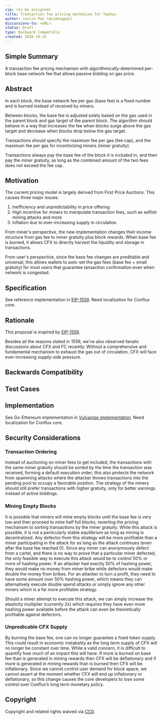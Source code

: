 ```yaml
---
cip: <to be assigned>
title: Transaction fee pricing mechanism for Tephys
author: Justin Pan (@zimengpan)
discussions-to: <URL>
status: Draft
type: Backward Compatible
created: 2020-10-15
---
```

  
## Simple Summary
A transaction fee pricing mechanism with algorithmically-determined per-block base network fee that allows passive bidding on gas price.

## Abstract
In each block, the base network fee per gas (base fee) is a fixed number and is burned instead of received by miners.

Between blocks, the base fee is adjusted solely based on the gas used in the parent block and gas target of the parent block. The algorithm should behave in a way that increases the fee when blocks surge above the gas target and decrease when blocks drop below the gas target.

Transactions should specify the maximum fee per gas (fee cap), and the maximum fee per gas for incentivizing miners (miner gratuity).

Transactions always pay the base fee of the block it is included in, and then pay the miner gratuity, as long as the combined amount of the two fees does not exceed the fee cap.

## Motivation
The current pricing model is largely derived from First Price Auctions. This causes three major issues:
1. Inefficiency and unpredictability in price offering
2. High incentive for miners to manipulate transaction fees, such as selfish mining attacks and more
3. Inflation due to ever-increasing supply in circulation

From miner's perspective, the new implementation changes their income structure from gas fee to miner gratuity plus block rewards. When base fee is burned, it allows CFX to directly harvest the liquidity and storage in transactions.

From user's perspective, since the base fee changes are preditable and universal, this allows wallets to auto-set the gas fees (base fee + small gratuity) for most users that guarantee tansaction confirmation even when network is congested.

## Specification
<!--The technical specification should describe the syntax and semantics of any new feature. The specification should be detailed enough to allow competing, interoperable implementations for any of the current Conflux platform ([conflux-rust](https://github.com/Conflux-Chain/conflux-rust)).-->
See reference implementation in [EIP-1559](https://eips.ethereum.org/EIPS/eip-1559). Need localization for Conflux core.

## Rationale
<!--The rationale fleshes out the specification by describing what motivated the design and why particular design decisions were made. It should describe alternate designs that were considered and related work, e.g. how the feature is supported in other languages. The rationale may also provide evidence of consensus within the community, and should discuss important objections or concerns raised during discussion.-->
This proposal is inspired by [EIP-1559](https://eips.ethereum.org/EIPS/eip-1559).

Besides all the reasons stated in 1559, we've also observed fanatic discussions about CFX and FC recently. Without a comprehensive and fundamental mechanism to exhaust the gas out of circulation, CFX will face ever-increasing supply-side pressure.

## Backwards Compatibility
<!--All CIPs that introduce backwards incompatibilities must include a section describing these incompatibilities and their severity. The CIP must explain how the author proposes to deal with these incompatibilities. CIP submissions without a sufficient backwards compatibility treatise may be rejected outright.-->

## Test Cases
<!--Test cases for an implementation are mandatory for CIPs that are affecting consensus changes. Other CIPs can choose to include links to test cases if applicable.-->

## Implementation
<!--The implementations must be completed before any CIP is given status "Final", but it need not be completed before the CIP is accepted. While there is merit to the approach of reaching consensus on the specification and rationale before writing code, the principle of "rough consensus and running code" is still useful when it comes to resolving many discussions of API details.-->
See Go-Ethereum implementation in [Vulcanize implementation](https://github.com/vulcanize/go-ethereum-EIP1559). Need localization for Conflux core.

## Security Considerations
<!--All CIPs must contain a section that discusses the security implications/considerations relevant to the proposed change. Include information that might be important for security discussions, surfaces risks and can be used throughout the life cycle of the proposal. E.g. include security-relevant design decisions, concerns, important discussions, implementation-specific guidance and pitfalls, an outline of threats and risks and how they are being addressed. CIP submissions missing the "Security Considerations" section will be rejected. a CIP cannot proceed to status "Final" without a Security Considerations discussion deemed sufficient by the reviewers.-->
### Transaction Ordering
Instead of auctioning on miner fees to get included, the transactions with the same miner gratuity should be sorted by the time the transaction was received, forming a default execution order; this also protects the network from spamming attacks where the attacker throws transactions into the pending pool to occupy a favorable position. The strategy of the miners should still prefer transactions with higher gratuity, only for better earnings instead of active biddings.

### Mining Empty Blocks
It is possible that miners will mine empty blocks until the base fee is very low and then proceed to mine half full blocks, reverting the pricing mechansim to sorting transactions by the miner gratuity. While this attack is possible, it is not a particularly stable equilibrium as long as mining is decentralized. Any defector from this strategy will be more profitable than a miner participating in the attack for as long as the attack continues (even after the base fee reached 0). Since any miner can anonymously defect from a cartel, and there is no way to prove that a particular miner defected, the only feasible way to execute this attack would be to control 50% or more of hashing power. If an attacker had exectly 50% of hashing power, they would make no money from miner bribe while defectors would make double the money from bribes. For an attacker to turn a profit, they need to have some amount over 50% hashing power, which means they can alternatively execute double spend attacks or simply ignore any other miners which is a far more profitable strategy.

Should a miner attempt to execute this attack, we can simply increase the elasticity multiplier (currently 2x) which requires they have even more hashing power available before the attack can even be theoretically profitable against defectors.

### Unpredicable CFX Supply
By burning the base fee, one can no longer guarantee a fixed token supply. This could result in economic instabality as the long term supply of CFX will no longer be constant over time. While a valid concern, it is difficult to quantify how much of an impact this will have. If more is burned on base fee than is generated in mining rewards then CFX will be deflationary and if more is generated in mining rewards than is burned then CFX will be inflationary. Since we cannot control user demand for block space, we cannot assert at the moment whether CFX will end up inflationary or deflationary, so this change causes the core developers to lose some control over Conflux’s long term monetary policy.

## Copyright
Copyright and related rights waived via [CC0](https://creativecommons.org/publicdomain/zero/1.0/).
